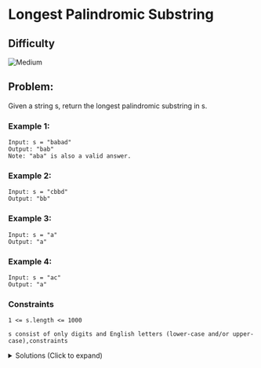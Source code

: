 # Longest Palindromic Substring

## Difficulty

![Medium](https://img.shields.io/badge/medium-ef6c00?style=for-the-badge&logoColor=white)

## Problem:

Given a string s, return the longest palindromic substring in s.

### Example 1:

```
Input: s = "babad"
Output: "bab"
Note: "aba" is also a valid answer.
```

### Example 2:

```
Input: s = "cbbd"
Output: "bb"
```

### Example 3:

```
Input: s = "a"
Output: "a"
```

### Example 4:

```
Input: s = "ac"
Output: "a"
```

### Constraints

`1 <= s.length <= 1000`

`s consist of only digits and English letters (lower-case and/or upper-case),constraints`

<details>
  <summary>Solutions (Click to expand)</summary>

### Explanation

#### Two pointers expand from middle

This method checks for palindromes by starting two pointers at some midpoints or points, and expanding both checking that the characters at both pointers are the same.

```
Example for odd length strings:

    babad
i     ^
j     ^

s[i] = 'b'
s[j] = 'b'
// both are the same, decrement i and increment j

    babad
i    ^
j      ^

s[i] = 'a'
s[j] = 'a'
// both are the same, decrement i and increment j

    babad
i   ^
j       ^

s[i] = 'b'
s[j] = 'd'
// both are not the same, the longest substring length is i - j - 1 "aba"
```

```
Example for even length strings

Instead off starting at the same position, both pointers start next to each other

    cbbd
i    ^
j     ^

s[i] = b
s[j] = b
// both are the same, decrement i and increment j

    cbbd
i   ^
j      ^

s[i] = c
s[j] = d

// both are not the same, the longest substring length is i - j - 1 "bb"
```

For every character in `s`, we can find the longest substring we can build with off of `s[i]`. We have to take into account that there are two different types of palindromes, odd length palindromes are built off of a single midpoint, even length palindromes are built off of two midpoints next to each other. We can use a helper method that will find the longest palindromic substring off of `s[i]`. The helper method will take the starting positions of the two pointers. We'll need to call this method twice. Once where both pointers start at the same position `i`, and once where both pointer start next to each other `i` and `i + 1`. This will take into account for even and odd length substrings.

After getting back the lengths of both method calls we can take the max and compare that to the running max length palindromic substring of s. If our new length is greater, we can find the starting point and ending point of our new substring by `start = i - (len - 1) / 2` and `end = i + len / 2`.

Once we have iterated over the string `s` we will return a `s.substring(start, end + 1)`

#### Manacher's Algorithm

The main problem with the two pointer approach is having to build the longest possible palindromes for every `s[i]`. This can cost up to O(n^2). A majority of these operations involve traversing over the same characters multiple times so we can bring down the number of operations done by using extra space to form a sort of "dynamic programming" approach.

Consider an odd length palindrome

```
abababa
```

In the previous solution we've established that if we start two pointer in the middle of a string and as we move both pointers outwards we find the exact same characters at both pointers, we have a palindrome

```
a b a b a b a
^ ^ ^   ^ ^ ^
```

We can interpret this as a string that reflects across the middle character. We can proves this by splitting the array and comparing the two halves.

```
    a b a | b | a b a
      /            \
  a b a            a b a
```

This means if we can build palindromes off of characters in the left half of the string, we can build the same palindrome of the same length on the other reflected side of the string. To prove this we will build a palindrome off of one character and try to build the same palindrome on the left side

```
a b a | b | a b a
|___^_______|         // here we built a palindrome off of a character on the left side of the string
"ababa"

a b a | b | a b a
    |_______^___|     // we built the same palindrome of the same character at the reflected position on the right side
    "ababa"
```

This means we can find the palindrome lengths off of some characters without having to build them repeatedly

```
 a b a b a b a
[1 3 5 7 0 0 0]
     ^   ^ // if we look at the reflected position, we can see we can build a palindrome of size 5 off of this character

 a b a b a b a
[1 3 5 7 5 0 0]
   ^       ^ // if we look at the reflected position, we can see we can build a palindrome of size 3 off of this character

 a b a b a b a
[1 3 5 7 5 3 0]
 ^           ^ // if we look at the reflected position, we can see we can build a palindrome of size 1 off of this character
```

This methods works but only for strings that we know are entirely palindromes. But we work off of this strategy with different strings.

First off, if we want to find the length of a palindrome off of a character using reflections, the character we are on has to be within a palindrome. Starting off we don't know that, but as we build palindromes off of characters, we can have pointers that denote the center and right edge of the last palindrome we've seen

```
[1]
 a b a b a b a // here the palindrome starts and ends at index 0
 ^
[1 3]
 a b a b a b a // here we cannot use reflection since the last seen palindrome starts and ends at 0, we have to build it manually
 ^ ^ ^

// below we can use reflection. the last seen palindrome started at 0 and ended at 2. for the character at index 2 all we have to do is look at its reflected position, 0. We can see that we can expand off of a palindrome length of one, so will do that
[1 3 5]
 a b a b a b a
 ^   ^   ^

[1 3 5 7]
 a b a b a b a // here we can use reflection, the character at index 3 has the same palindrome length of the character at index 1. We can then expand off of this length
 ^     ^     ^
```

Important take aways:

1. We can only use reflection on characters that are within the right boundary
2. If there are other characters left in the string, we can still build off of the reflection value

consider the following edge case:

```
  b a b a b a b a
    ^     ^ ^   ^
p [1 3 5 7 7 0 0 0]
```

if we look at the reflection of `p[5]` we find `7`. This is not correct and it is because our center palindrome does not include the first character `b`. We can instead find the starting length of `s[5]` by right edge index minus the current index.
This only works for indices after the center so we can use `min(reflection, right edge - index)` to find our starting length.

2. Even string lengths

We can make string more manageable by inserting `#` character in between
`#b#a#b#a#b#a#b#a#`

- [JavaScript](./longest-palindromic-substring.js)
- [TypeScript](./longest-palindromic-substring.ts)
- [Java](./longest-palindromic-substring.java)
- [Go](./longest-palindromic-substring.go)
</details>
